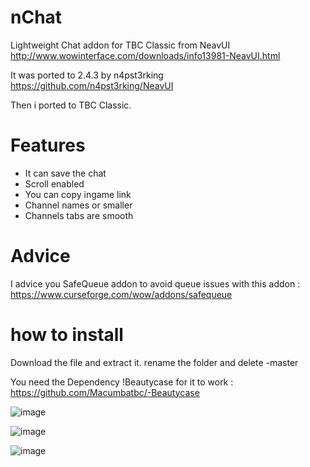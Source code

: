 # nChat
Lightweight Chat addon for TBC Classic from NeavUI
http://www.wowinterface.com/downloads/info13981-NeavUI.html

It was ported to 2.4.3 by n4pst3rking
https://github.com/n4pst3rking/NeavUI

Then i ported to TBC Classic.

# Features
- It can save the chat
- Scroll enabled
- You can copy ingame link
- Channel names or smaller
- Channels tabs are smooth

# Advice
I advice you SafeQueue addon to avoid queue issues with this addon : https://www.curseforge.com/wow/addons/safequeue

# how to install
Download the file and extract it. rename the folder and delete -master

You need the Dependency !Beautycase for it to work : https://github.com/Macumbatbc/-Beautycase

![image](https://user-images.githubusercontent.com/85767653/124334635-ff9dac00-db97-11eb-95d8-bf61b4b2aaa1.png)

![image](https://user-images.githubusercontent.com/85767653/124334668-1d6b1100-db98-11eb-9963-2bd04a245f1f.png)

![image](https://user-images.githubusercontent.com/85767653/124334765-6de26e80-db98-11eb-879b-9d172e173d9c.png)
